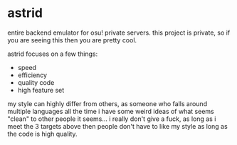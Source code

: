 # astrid

entire backend emulator for osu! private servers.
this project is private, so if you are seeing this then you are pretty cool.

astrid focuses on a few things:

- speed
- efficiency
- quality code
- high feature set

my style can highly differ from others, as someone who falls around multiple languages all the time i have some weird ideas of what seems "clean" to other people it seems...
i really don't give a fuck, as long as i meet the 3 targets above then people don't have to like my style as long as the code is high quality.